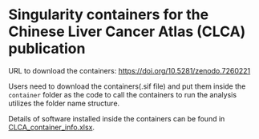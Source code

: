 # Singularity containers for the Chinese Liver Cancer Atlas (CLCA) publication
URL to download the containers: https://doi.org/10.5281/zenodo.7260221

Users need to download the containers(.sif file) and put them inside the `container` folder as 
the code to call the containers to run the analysis utilizes the folder name structure.

Details of software installed inside the containers can be found in [CLCA_container_info.xlsx](https://github.com/ChongJenniferZhang/CLCA_WGS/blob/main/container/CLCA_container_info.xlsx).
